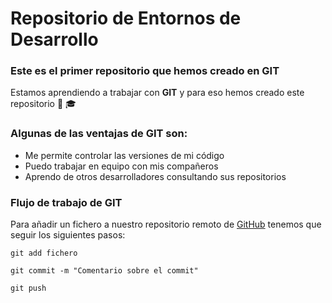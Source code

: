 # Repositorio de Entornos de Desarrollo

### Este es el primer repositorio que hemos creado en GIT

Estamos aprendiendo a trabajar con **GIT** y para eso hemos creado este repositorio :boy: :mortar_board:

### Algunas de las ventajas de GIT son: 
- Me permite controlar las versiones de mi código
- Puedo trabajar en equipo con mis compañeros
- Aprendo de otros desarrolladores consultando sus repositorios

### Flujo de trabajo de GIT

Para añadir un fichero a nuestro repositorio remoto de [GitHub](https://github.com) tenemos que seguir los siguientes pasos:
```
git add fichero
```
```
git commit -m "Comentario sobre el commit"
```
```
git push
```
